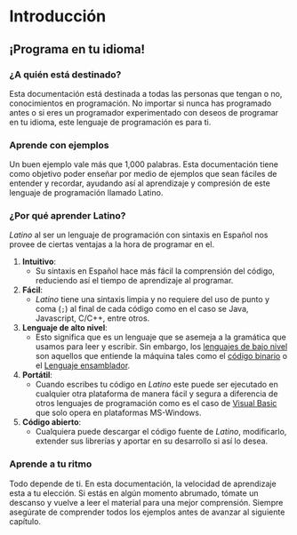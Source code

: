 # Introducción
## ¡Programa en tu idioma!
### ¿A quién está destinado?
Esta documentación está destinada a todas las personas que tengan o no, conocimientos en programación. No importar si nunca has programado antes o si eres un programador experimentado con deseos de programar en tu idioma, este lenguaje de programación es para ti.

### Aprende con ejemplos
Un buen ejemplo vale más que 1,000 palabras. Esta documentación tiene como objetivo poder enseñar por medio de ejemplos que sean fáciles de entender y recordar, ayudando así al aprendizaje y compresión de este lenguaje de programación llamado Latino.

### ¿Por qué aprender Latino?
*Latino* al ser un lenguaje de programación con sintaxis en Español nos provee de ciertas ventajas a la hora de programar en el.

1. **Intuitivo**:
    * Su sintaxis en Español hace más fácil la comprensión del código, reduciendo así el tiempo de aprendizaje al programar.
2. **Fácil**:
    * *Latino* tiene una sintaxis limpia y no requiere del uso de punto y coma (`;`) al final de cada código como en el caso se Java, Javascript, C/C++, entre otros.
3. **Lenguaje de alto nivel**:
    * Esto significa que es un lenguaje que se asemeja a la gramática que usamos para leer y escribir. Sin embargo, los [lenguajes de bajo nivel](https://es.wikipedia.org/wiki/Lenguaje_de_bajo_nivel) son aquellos que entiende la máquina tales como el [código binario](https://es.wikipedia.org/wiki/Lenguaje_de_m%C3%A1quina) o el [Lenguaje ensamblador](https://es.wikipedia.org/wiki/Lenguaje_ensamblador).
4. **Portátil**:
    * Cuando escribes tu código en *Latino* este puede ser ejecutado en cualquier otra plataforma de manera fácil y segura a diferencia de otros lenguajes de programación como es el caso de [Visual Basic](https://es.wikipedia.org/wiki/Visual_Basic) que solo opera en plataformas MS-Windows.
5. **Código abierto**:
    * Cualquiera puede descargar el código fuente de *Latino*, modificarlo, extender sus librerías y aportar en su desarrollo si así lo desea.

### Aprende a tu ritmo
Todo depende de ti. En esta documentación, la velocidad de aprendizaje esta a tu elección. Si estás en algún momento abrumado, tómate un descanso y vuelve a leer el material para una mejor comprensión. Siempre asegúrate de comprender todos los ejemplos antes de avanzar al siguiente capítulo.
